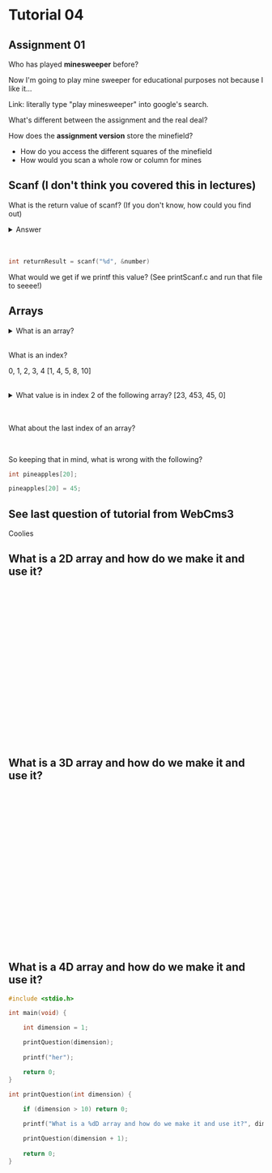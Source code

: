 # Tutorial 04

## Assignment 01

Who has played **minesweeper** before?  

Now I'm going to play mine sweeper for educational purposes not because I like it...

Link: literally type "play minesweeper" into google's search.

What's different between the assignment and the real deal?

How does the **assignment version** store the minefield?

- How do you access the different squares of the minefield
- How would you scan a whole row or column for mines

## Scanf (I don't think you covered this in lectures)

What is the return value of scanf? (If you don't know, how could you find out)

<details>
    <summary>
        Answer
    </summary>
    $ man scanf
</details>

<br>
<br>

```c
int returnResult = scanf("%d", &number)
```

What would we get if we printf this value? (See printScanf.c and run that file to seeee!)

## Arrays

<details>
    <summary>
        What is an array?
    </summary>
        eg. int array[100] = {0};
        
        Would look like:

        [0, 0, 0, 0, 0, 0, 0, ... , 0]

        With length 100
</details>

<br>

What is an index?

 0, 1, 2, 3, 4
[1, 4, 5, 8, 10]

<br>

<details>
    <summary>
        What value is in index 2 of the following array?
        [23, 453, 45, 0]
    </summary>
        45
</details>

<br>
<br>

What about the last index of an array?

<br>

So keeping that in mind, what is wrong with the following?

```c
int pineapples[20];

pineapples[20] = 45;
```

## See last question of tutorial from WebCms3

Coolies

## What is a 2D array and how do we make it and use it?

<br>
<br>
<br>
<br>
<br>
<br>
<br>
<br>
<br>
<br>
<br>
<br>
<br>
<br>
<br>
<br>
<br>
<br>

## What is a 3D array and how do we make it and use it?

<br>
<br>
<br>
<br>
<br>
<br>
<br>
<br>
<br>
<br>
<br>
<br>
<br>
<br>
<br>
<br>
<br>
<br>

## What is a 4D array and how do we make it and use it?

```c
#include <stdio.h>

int main(void) {

    int dimension = 1;

    printQuestion(dimension);
    
    printf("her");

    return 0;
}

int printQuestion(int dimension) {
    
    if (dimension > 10) return 0;

    printf("What is a %dD array and how do we make it and use it?", dimension);

    printQuestion(dimension + 1);
    
    return 0;
}
```
